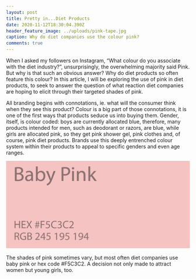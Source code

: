 ```yaml
---
layout: post
title: Pretty in...Diet Products
date: 2020-11-12T18:30:04.390Z
header_feature_image: ../uploads/pink-tape.jpg
caption: Why do diet companies use the colour pink?
comments: true
---
```

When I asked my followers on Instagram, “What colour do you associate with the diet industry?”, unsurprisingly, the overwhelming majority said Pink. But why is that such an obvious answer? Why do diet products so often feature this colour? In this article, I will be exploring the use of pink in diet products, to seek to answer the question of what reaction diet companies are hoping to elicit through their targeted shades of pink.



All branding begins with connotations, ie. what will the consumer think when they see this product? Colour is a big part of those connotations, it is one of the first ways that products seduce us into buying them. Gender, itself, is colour coded: boys are currently allocated blue, therefore, many products intended for men, such as deodorant or razors, are blue, while girls are allocated pink, so they get pink shower gel, pink clothes and, of course, pink diet products. Brands use this deeply entrenched colour system within their products to appeal to specific genders and even age ranges. 

![](../uploads/baby-pink-color-paint-code-swatch-chart-rgb-html-hex.png)

The shades of pink sometimes vary, but most often diet companies use baby pink or hex code #F5C3C2. A decision not only made to attract women but young girls, too.